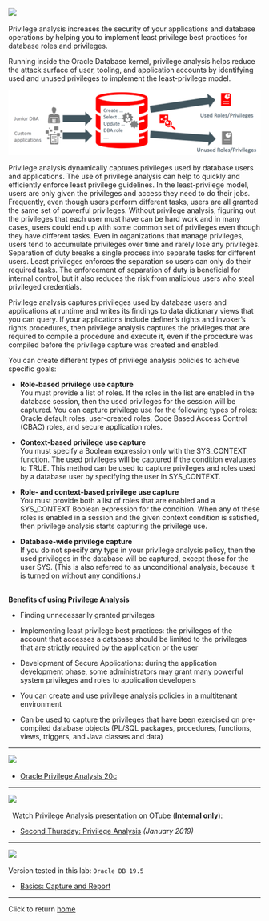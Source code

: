 ![](../../images/banner_PA.PNG)

Privilege analysis increases the security of your applications and database operations by helping you to implement least privilege best practices for database roles and privileges.

Running inside the Oracle Database kernel, privilege analysis helps reduce the attack surface of user, tooling, and application accounts by identifying used and unused privileges to implement the least-privilege model.

![](images/PA_Concept.PNG)

Privilege analysis dynamically captures privileges used by database users and applications. The use of privilege analysis can help to quickly and efficiently enforce least privilege guidelines. In the least-privilege model, users are only given the privileges and access they need to do their jobs. Frequently, even though users perform different tasks, users are all granted the same set of powerful privileges. Without privilege analysis, figuring out the privileges that each user must have can be hard work and in many cases, users could end up with some common set of privileges even though they have different tasks. Even in organizations that manage privileges, users tend to accumulate privileges over time and rarely lose any privileges. Separation of duty breaks a single process into separate tasks for different users. Least privileges enforces the separation so users can only do their required tasks. The enforcement of separation of duty is beneficial for internal control, but it also reduces the risk from malicious users who steal privileged credentials.

Privilege analysis captures privileges used by database users and applications at runtime and writes its findings to data dictionary views that you can query. If your applications include definer’s rights and invoker’s rights procedures, then privilege analysis captures the privileges that are required to compile a procedure and execute it, even if the procedure was compiled before the privilege capture was created and enabled.

You can create different types of privilege analysis policies to achieve specific goals:

- **Role-based privilege use capture**<br>
You must provide a list of roles. If the roles in the list are enabled in the database session, then the used privileges for the session will be captured. You can capture privilege use for the following types of roles: Oracle default roles, user-created roles, Code Based Access Control (CBAC) roles, and secure application roles.

- **Context-based privilege use capture**<br>
You must specify a Boolean expression only with the SYS_CONTEXT function. The used privileges will be captured if the condition evaluates to TRUE. This method can be used to capture privileges and roles used by a database user by specifying the user in SYS_CONTEXT.

- **Role- and context-based privilege use capture**<br>
You must provide both a list of roles that are enabled and a SYS_CONTEXT Boolean expression for the condition. When any of these roles is enabled in a session and the given context condition is satisfied, then privilege analysis starts capturing the privilege use.

- **Database-wide privilege capture**<br>
If you do not specify any type in your privilege analysis policy, then the used privileges in the database will be captured, except those for the user SYS. (This is also referred to as unconditional analysis, because it is turned on without any conditions.)
<br><br>

**Benefits of using Privilege Analysis**

- Finding unnecessarily granted privileges

- Implementing least privilege best practices: the privileges of the account that accesses a database should be limited to the privileges that are strictly required by the application or the user

- Development of Secure Applications: during the application development phase, some administrators may grant many powerful system privileges and roles to application developers

- You can create and use privilege analysis policies in a multitenant environment

- Can be used to capture the privileges that have been exercised on pre-compiled database objects (PL/SQL packages, procedures, functions, views, triggers, and Java classes and data) 


---
![](../../images/banner_Docs.PNG)

- [Oracle Privilege Analysis 20c](https://docs.oracle.com/en/database/oracle/oracle-database/20/dbseg/performing-privilege-analysis-find-privilege-use1.html#GUID-44CB644B-7B59-4B3B-B375-9F9B96F60186)

---
![](../../images/banner_Video.PNG)

&nbsp; Watch Privilege Analysis presentation on OTube (**Internal only**):
- [Second Thursday: Privilege Analysis](https://otube.oracle.com/media/Second+ThursdayA+Privilege+Analysis/1_zalpv2vo) *(January 2019)*

---
![](../../images/banner_Labs.PNG)

Version tested in this lab: `Oracle DB 19.5`

- [Basics: Capture and Report](Simple_PA_Lab/README.md)

---
Click to return [home](/README.md)
